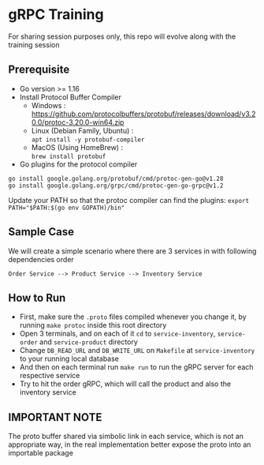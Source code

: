 # gRPC Training
For sharing session purposes only, this repo will evolve along with the training session

## Prerequisite
- Go version >= 1.16
- Install Protocol Buffer Compiler
    - Windows : https://github.com/protocolbuffers/protobuf/releases/download/v3.20.0/protoc-3.20.0-win64.zip
    - Linux (Debian Family, Ubuntu)  : <br />
    `apt install -y protobuf-compiler`
    - MacOS (Using HomeBrew) : <br />
    `brew install protobuf`
- Go plugins for the protocol compiler <br /> 
```
go install google.golang.org/protobuf/cmd/protoc-gen-go@v1.28
go install google.golang.org/grpc/cmd/protoc-gen-go-grpc@v1.2
```
Update your PATH so that the protoc compiler can find the plugins:
`export PATH="$PATH:$(go env GOPATH)/bin"`

## Sample Case
We will create a simple scenario where there are 3 services in with following dependencies order  
```
Order Service --> Product Service --> Inventory Service
```

## How to Run
- First, make sure the `.proto` files compiled whenever you change it, by running `make protoc` inside this root directory
- Open 3 terminals, and on each of it `cd` to `service-inventory`, `service-order` and `service-product` directory
- Change `DB_READ_URL` and `DB_WRITE_URL` on `Makefile` at `service-inventory` to your running local database
- And then on each terminal run `make run` to run the gRPC server for each respective service
- Try to hit the order gRPC, which will call the product and also the inventory service

## IMPORTANT NOTE
The proto buffer shared via simbolic link in each service, which is not an appropriate way, in the real implementation better expose the proto into an importable package